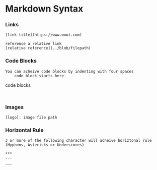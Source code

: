 # Markdown Syntax

### Links

```
[link title](https://www.woot.com)

reference a relative link
[relative reference](../blob/filepath)
```

### Code Blocks

```text
You can acheive code blocks by indenting with four spaces
    code block starts here 

```
code blocks
```


```

### Images

```text
[logo]: image file path
```

### Horizontal Rule

```text
3 or more of the following character will acheive horiztonal rule (Hyphens, Asterisks or Underscores)

***
--- 
___
```

